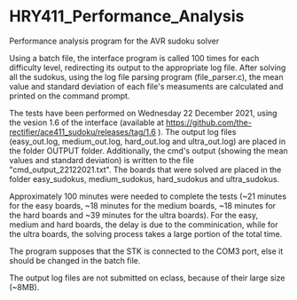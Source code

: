 # HRY411_Performance_Analysis
Performance analysis program for the AVR sudoku solver


Using a batch file, the interface program is called 100 times for each difficulty level, redirecting its output to the appropriate log file.
After solving all the sudokus, using the log file parsing program (file_parser.c), the mean value and standard deviation of each file's measuments 
are calculated and printed on the command prompt.


The tests have been performed on Wednesday 22 December 2021, using the vesion 1.6 of the interface (available at https://github.com/the-rectifier/ace411_sudoku/releases/tag/1.6 ).
The output log files (easy_out.log, medium_out.log, hard_out.log and ultra_out.log) are placed in the folder OUTPUT folder.
Additionally, the cmd's output (showing the mean values and standard deviation) is written to the file "cmd_output_22122021.txt".
The boards that were solved are placed in the folder easy_sudokus, medium_sudokus, hard_sudokus and ultra_sudokus.


Approximately 100 minutes were needed to complete the tests (~21 minutes for the easy boards, ~18 minutes for the medium boards, ~18 minutes for the hard
boards and ~39 minutes for the ultra boards). For the easy, medium and hard boards, the delay is due to the comminication, while for the ultra boards, the solving
process takes a large portion of the total time.


The program supposes that the STK is connected to the COM3 port, else it should be changed in the batch file.


Τhe output log files are not submitted on eclass, because of their large size (~8MB).
